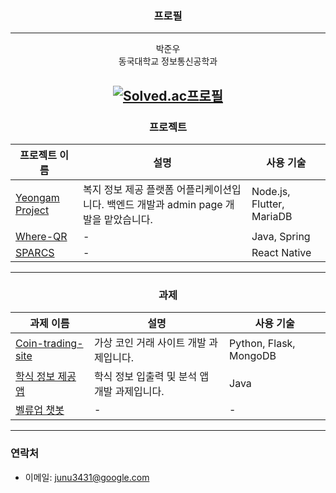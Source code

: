 <div align="center">

### 프로필

---
박준우<br>
동국대학교 정보통신공학과

[![Solved.ac프로필](http://mazassumnida.wtf/api/v2/generate_badge?boj=tigerwuy)](https://solved.ac/tigerwuy)
---

### 프로젝트
| 프로젝트 이름      | 설명                                         | 사용 기술                          |
|------------------|--------------------------------------------|----------------------------------|
| [Yeongam Project](https://github.com/Einaaaaa/Yeongam-project) | 복지 정보 제공 플랫폼 어플리케이션입니다. 백엔드 개발과 admin page 개발을 맡았습니다. | Node.js, Flutter, MariaDB       |
| [Where-QR](https://github.com/orgs/baek-park/repositories)    | -                                          | Java, Spring                     |
| [SPARCS](https://github.com/SPARCS-Service-Hackathon-2024)    | -                                          | React Native                     |

---

### 과제
| 과제 이름                    | 설명                               | 사용 기술           |
|----------------------------|----------------------------------|-------------------|
| [Coin-trading-site](https://github.com/Joonw00/Software-Engineering) | 가상 코인 거래 사이트 개발 과제입니다.   | Python, Flask, MongoDB    |
| [학식 정보 제공 앱](https://github.com/Joonw00/MobileSoft)          | 학식 정보 입출력 및 분석 앱 개발 과제입니다. | Java              |
| [벨류업 챗봇](https://github.com/Joonw00/Value_Up_Chatbot)          | -                                  | -                 |

---

</div>

### 연락처
- 이메일: junu3431@google.com
